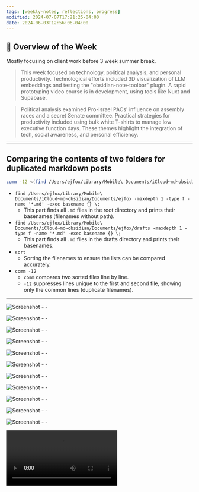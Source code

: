 ```yaml
---
tags: [weekly-notes, reflections, progress]
modified: 2024-07-07T17:21:25-04:00
date: 2024-06-03T12:56:06-04:00
---
```


## 🌟 Overview of the Week

Mostly focusing on client work before 3 week summer break.

>This week focused on technology, political analysis, and personal productivity. Technological efforts included 3D visualization of LLM embeddings and testing the "obsidian-note-toolbar" plugin. A rapid prototyping video course is in development, using tools like Nuxt and Supabase.

>Political analysis examined Pro-Israel PACs' influence on assembly races and a secret Senate committee. Practical strategies for productivity included using bulk white T-shirts to manage low executive function days. These themes highlight the integration of tech, social awareness, and personal efficiency.

---
## Comparing the contents of two folders for duplicated markdown posts
```sh
comm -12 <(find /Users/ejfox/Library/Mobile\ Documents/iCloud~md~obsidian/Documents/ejfox -maxdepth 1 -type f -name '*.md' -exec basename {} \; | sort) <(find /Users/ejfox/Library/Mobile\ Documents/iCloud~md~obsidian/Documents/ejfox/drafts -maxdepth 1 -type f -name '*.md' -exec basename {} \; | sort)
```

- `find /Users/ejfox/Library/Mobile\ Documents/iCloud~md~obsidian/Documents/ejfox -maxdepth 1 -type f -name '*.md' -exec basename {} \;`
  - This part finds all `.md` files in the root directory and prints their basenames (filenames without path).
- `find /Users/ejfox/Library/Mobile\ Documents/iCloud~md~obsidian/Documents/ejfox/drafts -maxdepth 1 -type f -name '*.md' -exec basename {} \;`
  - This part finds all `.md` files in the drafts directory and prints their basenames.
- `sort`
  - Sorting the filenames to ensure the lists can be compared accurately.
- `comm -12`
  - `comm` compares two sorted files line by line.
  - `-12` suppresses lines unique to the first and second file, showing only the common lines (duplicate filenames).

---

![Screenshot - - ](http://res.cloudinary.com/ejf/image/upload/v1717452530/Screenshot_2024-06-03_at_6.08.37_PM.png)

![Screenshot - - ](http://res.cloudinary.com/ejf/image/upload/v1717463243/Screenshot_2024-06-03_at_9.07.11_PM.png)

![Screenshot - - ](http://res.cloudinary.com/ejf/image/upload/v1717718095/Screenshot_2024-06-06_at_7.54.43_PM.png)

![Screenshot - - ](http://res.cloudinary.com/ejf/image/upload/v1717727463/Screenshot_2024-06-06_at_10.30.50_PM.png)

![Screenshot - - ](http://res.cloudinary.com/ejf/image/upload/v1717727545/Screenshot_2024-06-06_at_10.32.13_PM.png)

![Screenshot - - ](http://res.cloudinary.com/ejf/image/upload/v1717727590/Screenshot_2024-06-06_at_10.32.58_PM.png)

![Screenshot - - ](http://res.cloudinary.com/ejf/image/upload/v1717727707/Screenshot_2024-06-06_at_10.34.55_PM.png)

![Screenshot - - ](http://res.cloudinary.com/ejf/image/upload/v1717731154/Screenshot_2024-06-06_at_11.32.22_PM.png)

![Screenshot - - ](http://res.cloudinary.com/ejf/image/upload/v1717738192/Screenshot_2024-06-07_at_1.29.40_AM.png)

![Screenshot - - ](http://res.cloudinary.com/ejf/image/upload/v1717772574/Screenshot_2024-06-07_at_11.02.42_AM.png)

![Screenshot - - ](http://res.cloudinary.com/ejf/image/upload/v1717784053/Screenshot_2024-06-07_at_2.14.00_PM.png)

![Screenshot - - ](http://res.cloudinary.com/ejf/video/upload/v1717785700/Screen_Recording_2024-06-07_at_2.41.05_PM.mov)
